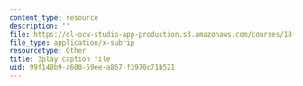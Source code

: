 ```yaml
---
content_type: resource
description: ''
file: https://ol-ocw-studio-app-production.s3.amazonaws.com/courses/18-03sc-differential-equations-fall-2011/99f140b9a60059eea867f3970c71b521_vP-oRQqmeg4.vtt
file_type: application/x-subrip
resourcetype: Other
title: 3play caption file
uid: 99f140b9-a600-59ee-a867-f3970c71b521
---
```

